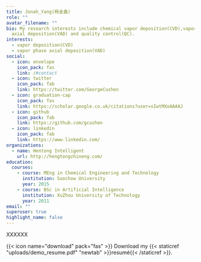 ```yaml
---
title: Jonah_Yang(杨金鑫)
role: ""
avatar_filename: ""
bio: My research interests include chemical vapor deposition(CVD),vapor phase
  axial deposition(VAD) and quality control(QC).
interests:
  - vapor deposition(CVD)
  - vapor phase axial deposition(VAD)
social:
  - icon: envelope
    icon_pack: fas
    link: /#contact
  - icon: twitter
    icon_pack: fab
    link: https://twitter.com/GeorgeCushen
  - icon: graduation-cap
    icon_pack: fas
    link: https://scholar.google.co.uk/citations?user=sIwtMXoAAAAJ
  - icon: github
    icon_pack: fab
    link: https://github.com/gcushen
  - icon: linkedin
    icon_pack: fab
    link: https://www.linkedin.com/
organizations:
  - name: Hentong Intelligent
    url: http://hengtongzhineng.com/
education:
  courses:
    - course: MEng in Chemical Engineering and Technology
      institution: Soochow University
      year: 2015
    - course: BSc in Artificial Intelligence
      institution: XuZhou University of Technology
      year: 2011
email: ""
superuser: true
highlight_name: false
---
```

XXXXXX

{{< icon name="download" pack="fas" >}} Download my {{< staticref "uploads/demo_resume.pdf" "newtab" >}}resumé{{< /staticref >}}.